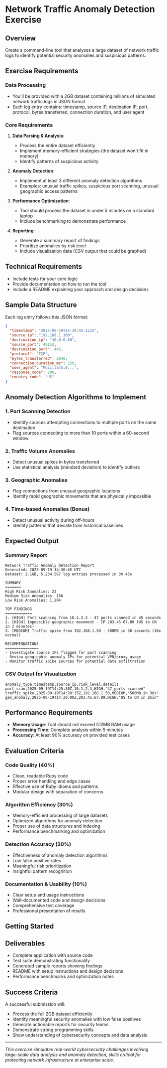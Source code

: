 # Network Traffic Anomaly Detection Exercise

## Overview
Create a command-line tool that analyzes a large dataset of network traffic logs to identify potential security anomalies and suspicious patterns.

## Exercise Requirements

### Data Processing
- You'll be provided with a 2GB dataset containing millions of simulated network traffic logs in JSON format
- Each log entry contains: timestamp, source IP, destination IP, port, protocol, bytes transferred, connection duration, and user agent

### Core Requirements
1. **Data Parsing & Analysis**:
   - Process the entire dataset efficiently
   - Implement memory-efficient strategies (the dataset won't fit in memory)
   - Identify patterns of suspicious activity

2. **Anomaly Detection**:
   - Implement at least 3 different anomaly detection algorithms
   - Examples: unusual traffic spikes, suspicious port scanning, unusual geographic access patterns

3. **Performance Optimization**:
   - Tool should process the dataset in under 5 minutes on a standard laptop
   - Include benchmarking to demonstrate performance

4. **Reporting**:
   - Generate a summary report of findings
   - Prioritize anomalies by risk level
   - Include visualization data (CSV output that could be graphed)

## Technical Requirements
- Include tests for your core logic
- Provide documentation on how to run the tool
- Include a README explaining your approach and design decisions

## Sample Data Structure
Each log entry follows this JSON format:
```json
{
  "timestamp": "2025-09-19T14:30:45.123Z",
  "source_ip": "192.168.1.100",
  "destination_ip": "10.0.0.50",
  "source_port": 49152,
  "destination_port": 443,
  "protocol": "TCP",
  "bytes_transferred": 2048,
  "connection_duration_ms": 150,
  "user_agent": "Mozilla/5.0...",
  "response_code": 200,
  "country_code": "US"
}
```

## Anomaly Detection Algorithms to Implement

### 1. Port Scanning Detection
- Identify sources attempting connections to multiple ports on the same destination
- Flag sources connecting to more than 10 ports within a 60-second window

### 2. Traffic Volume Anomalies
- Detect unusual spikes in bytes transferred
- Use statistical analysis (standard deviation) to identify outliers

### 3. Geographic Anomalies
- Flag connections from unusual geographic locations
- Identify rapid geographic movements that are physically impossible

### 4. Time-based Anomalies (Bonus)
- Detect unusual activity during off-hours
- Identify patterns that deviate from historical baselines

## Expected Output

### Summary Report
```
Network Traffic Anomaly Detection Report
Generated: 2025-09-19 14:30:45 UTC
Dataset: 2.1GB, 5,234,567 log entries processed in 3m 45s

SUMMARY
=======
High Risk Anomalies: 23
Medium Risk Anomalies: 156
Low Risk Anomalies: 1,204

TOP FINDINGS
============
1. [HIGH] Port scanning from 10.1.2.3 - 47 ports scanned in 45 seconds
2. [HIGH] Impossible geographic movement - IP 203.45.67.89 (US to CN in 2 minutes)
3. [MEDIUM] Traffic spike from 192.168.1.50 - 500MB in 30 seconds (10x normal)

RECOMMENDATIONS
===============
- Investigate source IPs flagged for port scanning
- Review geographic anomaly IPs for potential VPN/proxy usage
- Monitor traffic spike sources for potential data exfiltration
```

### CSV Output for Visualization
```csv
anomaly_type,timestamp,source_ip,risk_level,details
port_scan,2025-09-19T14:25:30Z,10.1.2.3,HIGH,"47 ports scanned"
traffic_spike,2025-09-19T14:28:15Z,192.168.1.50,MEDIUM,"500MB in 30s"
geo_anomaly,2025-09-19T14:30:00Z,203.45.67.89,HIGH,"US to CN in 2min"
```

## Performance Requirements
- **Memory Usage**: Tool should not exceed 512MB RAM usage
- **Processing Time**: Complete analysis within 5 minutes
- **Accuracy**: At least 90% accuracy on provided test cases

## Evaluation Criteria

### Code Quality (40%)
- Clean, readable Ruby code
- Proper error handling and edge cases
- Effective use of Ruby idioms and patterns
- Modular design with separation of concerns

### Algorithm Efficiency (30%)
- Memory-efficient processing of large datasets
- Optimized algorithms for anomaly detection
- Proper use of data structures and indexing
- Performance benchmarking and optimization

### Detection Accuracy (20%)
- Effectiveness of anomaly detection algorithms
- Low false positive rates
- Meaningful risk prioritization
- Insightful pattern recognition

### Documentation & Usability (10%)
- Clear setup and usage instructions
- Well-documented code and design decisions
- Comprehensive test coverage
- Professional presentation of results

## Getting Started

## Deliverables
- Complete application with source code
- Test suite demonstrating functionality
- Generated sample reports showing findings
- README with setup instructions and design decisions
- Performance benchmarks and optimization notes

## Success Criteria
A successful submission will:
- Process the full 2GB dataset efficiently
- Identify meaningful security anomalies with low false positives
- Generate actionable reports for security teams
- Demonstrate strong programming skills
- Show understanding of cybersecurity concepts and data analysis

---

*This exercise simulates real-world cybersecurity challenges involving large-scale data analysis and anomaly detection, skills critical for protecting network infrastructure at enterprise scale.*
